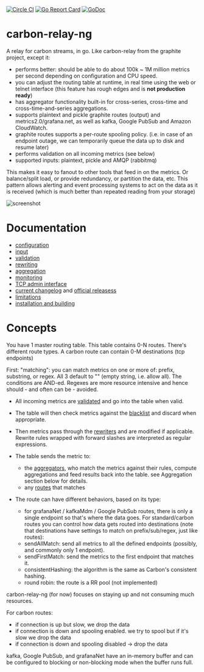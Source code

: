[![Circle CI](https://circleci.com/gh/graphite-ng/carbon-relay-ng.svg?style=shield)](https://circleci.com/gh/graphite-ng/carbon-relay-ng)
[![Go Report Card](https://goreportcard.com/badge/github.com/graphite-ng/carbon-relay-ng)](https://goreportcard.com/report/github.com/graphite-ng/carbon-relay-ng)
[![GoDoc](https://godoc.org/github.com/graphite-ng/carbon-relay-ng?status.svg)](https://godoc.org/github.com/graphite-ng/carbon-relay-ng)

carbon-relay-ng
===============

A relay for carbon streams, in go.
Like carbon-relay from the graphite project, except it:

 * performs better: should be able to do about 100k ~ 1M million metrics per second depending on configuration and CPU speed.
 * you can adjust the routing table at runtime, in real time using the web or telnet interface (this feature has rough edges and is **not production ready**)
 * has aggregator functionality built-in for cross-series, cross-time and cross-time-and-series aggregations.
 * supports plaintext and pickle graphite routes (output) and metrics2.0/grafana.net, as well as kafka, Google PubSub and Amazon CloudWatch.
 * graphite routes supports a per-route spooling policy.
   (i.e. in case of an endpoint outage, we can temporarily queue the data up to disk and resume later)
 * performs validation on all incoming metrics (see below)
 * supported inputs: plaintext, pickle and AMQP (rabbitmq)

This makes it easy to fanout to other tools that feed in on the metrics.
Or balance/split load, or provide redundancy, or partition the data, etc.
This pattern allows alerting and event processing systems to act on the data as it is received (which is much better than repeated reading from your storage)


![screenshot](https://raw.githubusercontent.com/graphite-ng/carbon-relay-ng/master/screenshots/screenshot.png)

Documentation
=============

* [configuration](https://github.com/graphite-ng/carbon-relay-ng/blob/master/docs/config.md)
* [input](https://github.com/graphite-ng/carbon-relay-ng/blob/master/docs/input.md)
* [validation](https://github.com/graphite-ng/carbon-relay-ng/blob/master/docs/validation.md)
* [rewriting](https://github.com/graphite-ng/carbon-relay-ng/blob/master/docs/rewriting.md)
* [aggregation](https://github.com/graphite-ng/carbon-relay-ng/blob/master/docs/aggregation.md)
* [monitoring](https://github.com/graphite-ng/carbon-relay-ng/blob/master/docs/monitoring.md)
* [TCP admin interface](https://github.com/graphite-ng/carbon-relay-ng/blob/master/docs/tcp-admin-interface.md)
* [current changelog](https://github.com/graphite-ng/carbon-relay-ng/blob/master/CHANGELOG.md) and [official releasess](https://github.com/graphite-ng/carbon-relay-ng/releases)
* [limitations](https://github.com/graphite-ng/carbon-relay-ng/blob/master/docs/limitations.md)
* [installation and building](https://github.com/graphite-ng/carbon-relay-ng/blob/master/docs/installation-building.md)


Concepts
========

You have 1 master routing table.  This table contains 0-N routes.  There's different route types. A carbon route can contain 0-M destinations (tcp endpoints)

First: "matching": you can match metrics on one or more of: prefix, substring, or regex.  All 3 default to "" (empty string, i.e. allow all).
The conditions are AND-ed.  Regexes are more resource intensive and hence should - and often can be - avoided.

* All incoming metrics are [validated](https://github.com/graphite-ng/carbon-relay-ng/blob/master/docs/validation.md) and go into the table when valid.
* The table will then check metrics against the [blacklist](https://github.com/graphite-ng/carbon-relay-ng/blob/master/docs/config.md#blacklist) and discard when appropriate.
* Then metrics pass through the [rewriters](https://github.com/graphite-ng/carbon-relay-ng/blob/master/docs/rewriting.md) and are modified if applicable.  Rewrite rules wrapped with forward slashes are interpreted as regular expressions.
* The table sends the metric to:
  * the [aggregators](https://github.com/graphite-ng/carbon-relay-ng/blob/master/docs/aggregation.md), who match the metrics against their rules, compute aggregations and feed results back into the table. see Aggregation section below for details.
  * any [routes](https://github.com/graphite-ng/carbon-relay-ng/blob/master/docs/config.md#routes) that matches
* The route can have different behaviors, based on its type:

  * for grafanaNet / kafkaMdm / Google PubSub routes, there is only a single endpoint so that's where the data goes.  For standard/carbon routes you can control how data gets routed into destinations (note that destinations have settings to match on prefix/sub/regex, just like routes):
  * sendAllMatch: send all metrics to all the defined endpoints (possibly, and commonly only 1 endpoint).
  * sendFirstMatch: send the metrics to the first endpoint that matches it.
  * consistentHashing: the algorithm is the same as Carbon's consistent hashing.
  * round robin: the route is a RR pool (not implemented)


carbon-relay-ng (for now) focuses on staying up and not consuming much resources.

For carbon routes:
* if connection is up but slow, we drop the data
* if connection is down and spooling enabled.  we try to spool but if it's slow we drop the data
* if connection is down and spooling disabled -> drop the data

kafka, Google PubSub, and grafanaNet have an in-memory buffer and can be configured to blocking or non-blocking mode when the buffer runs full.

